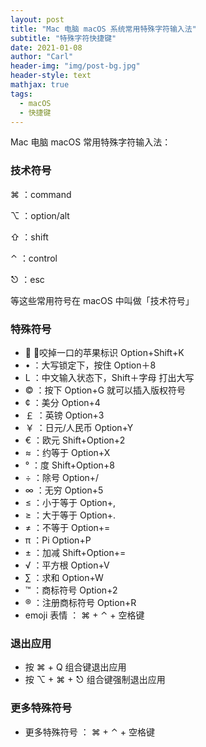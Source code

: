```yaml
---
layout: post
title: "Mac 电脑 macOS 系统常用特殊字符输入法"
subtitle: "特殊字符快捷键"
date: 2021-01-08
author: "Carl"
header-img: "img/post-bg.jpg"
header-style: text
mathjax: true
tags: 
  - macOS
  - 快捷键
---
```


Mac 电脑 macOS 常用特殊字符输入法：


### 技术符号

⌘	：command

⌥	：option/alt

⇧	：shift

⌃	：control

⎋	：esc

等这些常用符号在 macOS 中叫做「技术符号」


### 特殊符号

* 	：咬掉一口的苹果标识 Option+Shift+K
* •	：大写锁定下，按住 Option＋8
* L	：中文输入状态下，Shift＋字母 打出大写
* ©	：按下 Option+G 就可以插入版权符号
* ¢	：美分 Option+4
* ￡	：英镑 Option+3
* ￥	：日元/人民币 Option+Y
* €	：欧元 Shift+Option+2
* ≈	：约等于 Option+X
* °	：度 Shift+Option+8
* ÷	：除号 Option+/
* ∞	：无穷 Option+5
* ≤	：小于等于 Option+,
* ≥	：大于等于 Option+.
* ≠	：不等于 Option+=
* π	：Pi Option+P
* ±	：加减 Shift+Option+=
* √	：平方根 Option+V
* ∑	：求和 Option+W
* ™	：商标符号 Option+2 
* ®	：注册商标符号 Option+R
* emoji 表情 ： ⌘ + ⌃ + 空格键


### 退出应用

* 按 ⌘ + Q 组合键退出应用
* 按 ⌥ + ⌘ + ⎋ 组合键强制退出应用


### 更多特殊符号

* 更多特殊符号 ： ⌘ + ⌃ + 空格键
